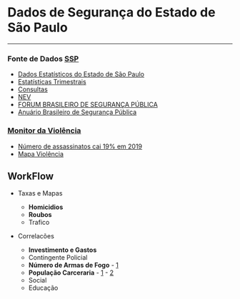 # Dados de Segurança do Estado de São Paulo

----


### Fonte de Dados [SSP](http://www.ssp.sp.gov.br/Estatistica/Default.aspx)
- [Dados Estatísticos do Estado de São Paulo](http://www.ssp.sp.gov.br/Estatistica/Pesquisa.aspx)
- [Estatísticas Trimestrais](http://www.ssp.sp.gov.br/Estatistica/Trimestrais.aspx)
- [Consultas](http://www.ssp.sp.gov.br/transparenciassp/Consulta.aspx)
- [NEV](https://nev.prp.usp.br/projetos/projetos-especiais/)
- [FORUM BRASILEIRO DE SEGURANÇA PÚBLICA](http://www.forumseguranca.org.br/)
- [Anuário Brasileiro de Segurança Pública](http://www.forumseguranca.org.br/publica/)


### [Monitor da Violência](https://g1.globo.com/monitor-da-violencia/)
- [Número de assassinatos cai 19% em 2019](https://g1.globo.com/monitor-da-violencia/noticia/2020/02/14/numero-de-assassinatos-cai-19percent-no-brasil-em-2019-e-e-o-menor-da-serie-historica.ghtml)
- [Mapa Violência](http://especiais.g1.globo.com/monitor-da-violencia/2018/mortes-violentas-no-brasil/#/dados-mensais-2019?mes_2019=consolidado&estado=MA&estado_compare=SP&crime=Homic%C3%ADdio%20doloso)



## WorkFlow

- Taxas e Mapas
  - **Homicidios**
  - **Roubos**
  - Trafico
  
- Correlacões
  - **Investimento e Gastos**
  - Contingente Policial
  - **Número de Armas de Fogo** - [1](https://g1.globo.com/sp/sao-paulo/noticia/sp-e-o-estado-com-maior-circulacao-de-armas-do-pais-aponta-pf.ghtml)
  - **População Carceraria** - [1](https://www1.folha.uol.com.br/cotidiano/2019/05/numero-de-presos-em-sao-paulo-quadruplica-sob-governos-do-psdb.shtml) - [2](http://www.sap.sp.gov.br/sap-dados/estatisticas.html)
  - Social
  - Educação
  



